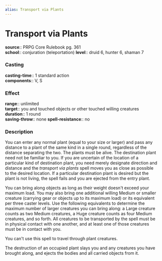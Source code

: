 ```yaml
---
alias: Transport via Plants
---
```


# Transport via Plants 

**source**:: PRPG Core Rulebook pg. 361  
**school**:: conjuration (teleportation)
**level**:: druid 6, hunter 6, shaman 7

### Casting 

**casting-time**:: 1 standard action  
**components**:: V, S

### Effect 

**range**:: unlimited  
**target**:: you and touched objects or other touched willing creatures  
**duration**:: 1 round  
**saving-throw**:: none
**spell-resistance**:: no

### Description 

You can enter any normal plant (equal to your size or larger) and pass any distance to a plant of the same kind in a single round, regardless of the distance separating the two. The plants must be alive. The destination plant need not be familiar to you. If you are uncertain of the location of a particular kind of destination plant, you need merely designate direction and distance and the *transport via plants* spell moves you as close as possible to the desired location. If a particular destination plant is desired but the plant is not living, the spell fails and you are ejected from the entry plant.  
  
You can bring along objects as long as their weight doesn't exceed your maximum load. You may also bring one additional willing Medium or smaller creature (carrying gear or objects up to its maximum load) or its equivalent per three caster levels. Use the following equivalents to determine the maximum number of larger creatures you can bring along: a Large creature counts as two Medium creatures, a Huge creature counts as four Medium creatures, and so forth. All creatures to be transported by the spell must be in physical contact with one another, and at least one of those creatures must be in contact with you.  
  
You can't use this spell to travel through plant creatures.  
  
The destruction of an occupied plant slays you and any creatures you have brought along, and ejects the bodies and all carried objects from it.
